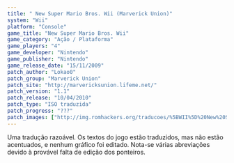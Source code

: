 ```yaml
---
title: " New Super Mario Bros. Wii (Marverick Union)"
system: "Wii"
platform: "Console"
game_title: "New Super Mario Bros. Wii"
game_category: "Ação / Plataforma"
game_players: "4"
game_developer: "Nintendo"
game_publisher: "Nintendo"
game_release_date: "15/11/2009"
patch_author: "Lokao0"
patch_group: "Marverick Union"
patch_site: "http://marvericksunion.lifeme.net/"
patch_version: "1.1"
patch_release: "10/04/2010"
patch_type: "ISO traduzida"
patch_progress: "???"
patch_images: ["http://img.romhackers.org/traducoes/%5BWII%5D%20New%20Super%20Mario%20Bros.%20Wii%20-%20Marverick%20Union%20-%201.jpg","http://img.romhackers.org/traducoes/%5BWII%5D%20New%20Super%20Mario%20Bros.%20Wii%20-%20Marverick%20Union%20-%202.jpg","http://img.romhackers.org/traducoes/%5BWII%5D%20New%20Super%20Mario%20Bros.%20Wii%20-%20Marverick%20Union%20-%203.jpg"]
---
```

Uma tradução razoável. Os textos do jogo estão traduzidos, mas não estão acentuados, e nenhum gráfico foi editado. Nota-se várias abreviações devido à provável falta de edição dos ponteiros.